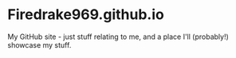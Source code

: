 # Firedrake969.github.io
My GitHub site - just stuff relating to me, and a place I'll (probably!) showcase my stuff.
